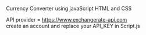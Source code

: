 Currency Converter using javaScript HTML and CSS

API provider = https://www.exchangerate-api.com \
create an account and replace your API_KEY in Script.js
